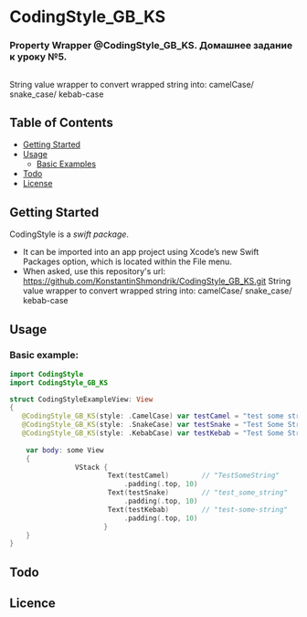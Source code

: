 # CodingStyle_GB_KS
### Property Wrapper @CodingStyle_GB_KS. Домашнее задание к уроку №5.
## 
String value wrapper to convert wrapped string into: camelCase/ snake_case/ kebab-case

 ## Table of Contents
 * [Getting Started](#getting-started)
 * [Usage](#usage)
     * [Basic Examples](#usage)
 * [Todo](#todo)
 * [License](#license)

 ## Getting Started
 CodingStyle is a *swift package*.
  * It can be imported into an app project using Xcode’s new Swift Packages option, which is located within the File menu.
  * When asked, use this repository's url: https://github.com/KonstantinShmondrik/CodingStyle_GB_KS.git
 String value wrapper to convert wrapped string into:
  camelCase/ snake_case/ kebab-case

  ## Usage

 ### Basic example:
 ```swift
 import CodingStyle
 import CodingStyle_GB_KS

 struct CodingStyleExampleView: View
 {
    @CodingStyle_GB_KS(style: .CamelCase) var testCamel = "test some string"
    @CodingStyle_GB_KS(style: .SnakeCase) var testSnake = "Test Some String"
    @CodingStyle_GB_KS(style: .KebabCase) var testKebab = "Test Some String"
     
     var body: some View
     {
                 VStack {
                         Text(testCamel)        // "TestSomeString"
                             .padding(.top, 10)
                         Text(testSnake)        // "test_some_string"
                             .padding(.top, 10) 
                         Text(testKebab)        // "test-some-string"
                             .padding(.top, 10)
                        }
     }
 }
 ```

  ## Todo

  ## Licence
  
